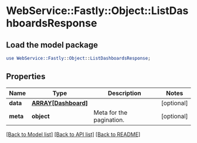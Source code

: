# WebService::Fastly::Object::ListDashboardsResponse

## Load the model package
```perl
use WebService::Fastly::Object::ListDashboardsResponse;
```

## Properties
Name | Type | Description | Notes
------------ | ------------- | ------------- | -------------
**data** | [**ARRAY[Dashboard]**](Dashboard.md) |  | [optional] 
**meta** | **object** | Meta for the pagination. | [optional] 

[[Back to Model list]](../README.md#documentation-for-models) [[Back to API list]](../README.md#documentation-for-api-endpoints) [[Back to README]](../README.md)


